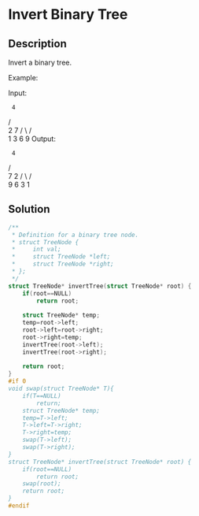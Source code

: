 # Invert Binary Tree
## Description
Invert a binary tree.

Example:

Input:

     4
   /   \
  2     7
 / \   / \
1   3 6   9
Output:

     4
   /   \
  7     2
 / \   / \
9   6 3   1


## Solution
```c
/**
 * Definition for a binary tree node.
 * struct TreeNode {
 *     int val;
 *     struct TreeNode *left;
 *     struct TreeNode *right;
 * };
 */
struct TreeNode* invertTree(struct TreeNode* root) {
    if(root==NULL)
        return root;
    
    struct TreeNode* temp;
    temp=root->left;
    root->left=root->right;
    root->right=temp;
    invertTree(root->left);
    invertTree(root->right);
    
    return root;
}
#if 0
void swap(struct TreeNode* T){
    if(T==NULL)
        return;
    struct TreeNode* temp;
    temp=T->left;
    T->left=T->right;
    T->right=temp;
    swap(T->left);
    swap(T->right);
}
struct TreeNode* invertTree(struct TreeNode* root) {
    if(root==NULL)
        return root;
    swap(root);
    return root;
}
#endif
```
